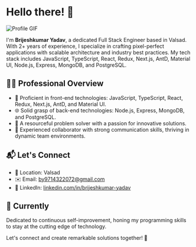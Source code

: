 # Hello there! 👋

![Profile GIF](https://user-images.githubusercontent.com/18350557/176309783-0785949b-9127-417c-8b55-ab5a4333674e.gif)

I'm **Brijeshkumar Yadav**, a dedicated Full Stack Engineer based in Valsad. With 2+ years of experience, I specialize in crafting pixel-perfect applications with scalable architecture and industry best practices. My tech stack includes JavaScript, TypeScript, React, Redux, Next.js, AntD, Material UI, Node.js, Express, MongoDB, and PostgreSQL.

## 👨‍💼 Professional Overview

- 🚀 Proficient in front-end technologies: JavaScript, TypeScript, React, Redux, Next.js, AntD, and Material UI.
- 🌐 Solid grasp of back-end technologies: Node.js, Express, MongoDB, and PostgreSQL.
- 🧠 A resourceful problem solver with a passion for innovative solutions.
- 🤝 Experienced collaborator with strong communication skills, thriving in dynamic team environments.

## 📬 Let's Connect

- 📍 Location: Valsad
- ✉️ Email: [by9714322072@gmail.com](mailto:by9714322072@gmail.com)
- 💼 LinkedIn: [linkedin.com/in/brijeshkumar-yadav](https://www.linkedin.com/in/brijeshkumar-yadav-604460236/)

## 🌱 Currently

Dedicated to continuous self-improvement, honing my programming skills to stay at the cutting edge of technology.

Let's connect and create remarkable solutions together! 🚀
